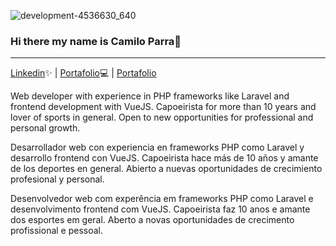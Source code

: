 ![development-4536630_640](https://user-images.githubusercontent.com/19290557/87207063-60760980-c2e1-11ea-8e13-1ca181824c70.png)

### Hi there my name is Camilo Parra👋
<hr/>

<a href='https://www.linkedin.com/in/parra-camilo'>Linkedin</a>✨ | <a href='https://parracamilo.tk'>Portafolio</a>💻 | <a href='https://parracamilo.tk'>Portafolio</a>

<p>Web developer with experience in PHP frameworks like Laravel and frontend development with VueJS.
Capoeirista for more than 10 years and lover of sports in general.
Open to new opportunities for professional and personal growth.</p>
<p>Desarrollador web con experiencia en frameworks PHP como Laravel y desarrollo frontend con VueJS.
Capoeirista hace más de 10 años y amante de los deportes en general.
Abierto a nuevas oportunidades de crecimiento profesional y personal.<p/>
<p>Desenvolvedor web com experência em frameworks PHP como Laravel e desenvolvimento frontend com VueJS.
Capoeirista faz 10 anos e amante dos esportes em geral.
Aberto a novas oportunidades de crecimento profissional e pessoal.<p/>
